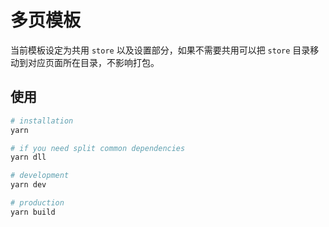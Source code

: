 # 多页模板
当前模板设定为共用 `store` 以及设置部分，如果不需要共用可以把 `store` 目录移动到对应页面所在目录，不影响打包。

## 使用

```bash
# installation
yarn

# if you need split common dependencies
yarn dll

# development
yarn dev

# production
yarn build

```
